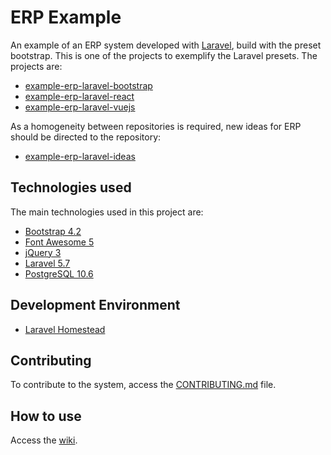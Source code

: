# ERP Example

An example of an ERP system developed with [Laravel][laravel-link], build with the preset bootstrap. This is one of the projects to exemplify the Laravel presets. The projects are:

* [example-erp-laravel-bootstrap][example-erp-laravel-bootstrap-link]
* [example-erp-laravel-react][example-erp-laravel-react-link]
* [example-erp-laravel-vuejs][example-erp-laravel-vuejs-link]

As a homogeneity between repositories is required, new ideas for ERP should be directed to the repository:

* [example-erp-laravel-ideas][example-erp-laravel-ideas-link]

## Technologies used

The main technologies used in this project are:

* [Bootstrap 4.2][bootstrap-4-2-link]
* [Font Awesome 5][font-awesome-5-link]
* [jQuery 3][jquery-3-link]
* [Laravel 5.7][laravel-5-7-link]
* [PostgreSQL 10.6][postgresql-10-6-link]

## Development Environment

* [Laravel Homestead][laravel-homestead-link]

## Contributing

To contribute to the system, access the [CONTRIBUTING.md][contributing-md-link] file.

## How to use

Access the [wiki][wiki-link].

[laravel-link]: https://laravel.com/
[example-erp-laravel-bootstrap-link]: https://github.com/afgloeden/example-erp-laravel-bootstrap
[example-erp-laravel-react-link]: https://github.com/afgloeden/example-erp-laravel-react
[example-erp-laravel-vuejs-link]: https://github.com/afgloeden/example-erp-laravel-vuejs
[example-erp-laravel-ideas-link]: https://github.com/afgloeden/example-erp-laravel-ideas
[bootstrap-4-2-link]: https://getbootstrap.com/docs/4.2/
[font-awesome-5-link]: https://fontawesome.com/cheatsheet
[jquery-3-link]: https://api.jquery.com/
[laravel-5-7-link]: https://laravel.com/docs/5.7
[postgresql-10-6-link]: https://www.postgresql.org/docs/10/static/index.html
[laravel-homestead-link]: https://laravel.com/docs/5.7/homestead
[contributing-md-link]: https://github.com/afgloeden/example-erp-laravel-bootstrap/blob/master/CONTRIBUTING.md
[wiki-link]: https://github.com/afgloeden/example-erp-laravel-bootstrap/wiki